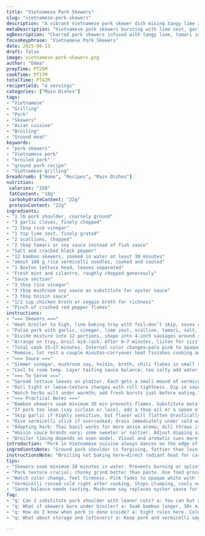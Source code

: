 ```yaml
---
title: "Vietnamese Pork Skewers"
slug: "vietnamese-pork-skewers"
description: "A vibrant Vietnamese pork skewer dish mixing tangy lime zest and fermented sauces to deliver bold flavors. Ground pork relies on texture more than shape, infused with garlic and scallion. Quick grill with broiling ensures caramelization while keeping juices inside. Served with cool herby greens, rice vermicelli, and dipping sauce—a balance of sweet, salty, sour, spicy. Classic nuoc-mâm replaced here by tamari for soy flavor; oyster sauce swapped for mushroom soy to keep it accessible. Preparation time shortened slightly with minor cooking adjustments to prevent drying. Visual cues key: pale pink turning opaque, slight char, garlic aroma blooming. Rolls built individually, layering vermicelli, herbs, pork on crisp lettuce. Practical tips on soaking skewers avoid burning; grounding texture avoids tough meat. Family friendly, fuss-free, yet packed with umami complexity."
metaDescription: "Vietnamese pork skewers bursting with lime zest, garlic, and tamari. Chunky ground pork broiled to caramelized edges, served with vermicelli and fresh herbs."
ogDescription: "Charred pork skewers infused with tangy lime, tamari instead of fish sauce. Cool vermicelli, bright herbs, and spicy-sweet sauce make layered bites."
focusKeyphrase: "Vietnamese Pork Skewers"
date: 2025-08-13
draft: false
image: vietnamese-pork-skewers.png
author: "Emma"
prepTime: PT25M
cookTime: PT17M
totalTime: PT42M
recipeYield: "4 servings"
categories: ["Main Dishes"]
tags:
- "Vietnamese"
- "Grilling"
- "Pork"
- "Skewers"
- "Asian cuisine"
- "Broiling"
- "Ground meat"
keywords:
- "pork skewers"
- "Vietnamese pork"
- "broiled pork"
- "ground pork recipe"
- "Vietnamese grilling"
breadcrumb: ["Home", "Recipes", "Main Dishes"]
nutrition: 
 calories: "320"
 fatContent: "18g"
 carbohydrateContent: "22g"
 proteinContent: "22g"
ingredients:
- "1 lb pork shoulder, coarsely ground"
- "3 garlic cloves, finely chopped"
- "1 tbsp rice vinegar"
- "1 tsp lime zest, finely grated"
- "2 scallions, chopped"
- "2 tbsp tamari or soy sauce instead of fish sauce"
- "Salt and cracked black pepper"
- "12 bamboo skewers, soaked in water at least 30 minutes"
- "about 180 g rice vermicelli noodles, cooked and cooled"
- "1 Boston lettuce head, leaves separated"
- "Fresh mint and cilantro, roughly chopped generously"
- "Sauce section"
- "3 tbsp rice vinegar"
- "3 tbsp mushroom soy sauce as substitute for oyster sauce"
- "3 tbsp hoisin sauce"
- "1/2 cup chicken broth or veggie broth for richness"
- "Pinch of crushed red pepper flakes"
instructions:
- "=== Skewers ==="
- "Heat broiler to high, line baking tray with foil—don’t skip, saves clean-up and encourages even cooking."
- "Pulse pork with garlic, vinegar, lime zest, scallion, tamari, salt, pepper in food processor. Texture should be chunky, not paste-like, or risk drying out. Think coarse crumble."
- "Divide mixture into 12 portions, shape into 4-inch sausages around soaked skewers. Avoid packing tight: dense makes dry tough bites."
- "Arrange on tray, broil mid-rack. After 6–7 minutes, listen for sizzle, edges start caramelizing spotting brown, flip all over gently to cook evenly."
- "Total cook 15–17 minutes. Internal color changes—pale pink to opaque white with slight gloss. Probe meat gently to confirm firmness but not rigid."
- "Remove, let rest a couple minutes—carryover heat finishes cooking and juices redistribute. No prick holes or dry loss."
- "=== Sauce ==="
- "Simmer vinegar, mushroom soy, hoisin, broth, chili flakes in small saucepan 5 minutes briskly. Tiny bubbles break surface, sauce thickens slightly, flavors meld."
- "Cool to room temp. Layer tasting sauce balance: too salty add water; too sour, splash honey or maple syrup."
- "=== To Serve ==="
- "Spread lettuce leaves on platter. Each gets a small mound of vermicelli, a skewer, sprinkle herbs."
- "Roll tight or loose—texture changes with roll tightness. Dip in sauce, adjust to taste."
- "Watch herbs wilt under warmth; add fresh bursts just before eating."
- "=== Practical Notes ==="
- "Bamboo skewers soak minimum 30 min prevents flames. Substitute metal skewer if broiling directly, but careful—they get hot fast."
- "If pork too lean (say sirloin or loin), add a tbsp oil or a spoon of finely grated carrot for moisture; avoid dry, chalky chew."
- "Skip garlic if highly sensitive, but flavor will flatten drastically."
- "Rice vermicelli stick if overcooked; drain immediately under cold water, toss lightly with touch of oil to separate."
- "Adapting herb: Thai basil works for more anise aroma; dill throws it off entirely."
- "Hoisin sauce brands vary; some sweeter or saltier. Adjust dipping sauce accordingly; balance—not overpower."
- "Broiler timing depends on oven model. Visual and aromatic cues more reliable than clock. Must caramelize edges, sizzle audible. When scent of garlic peaks, check skewers."
introduction: "Pork in Vietnamese cuisine always dances on the edge of bold flavor and subtle freshness. Here ground shoulder gets a lift from lime zest and a splash of vinegar for that tang you don’t see coming, no fish sauce but tamari—no compromise on umami though. Skewers are small boats of aromatic punch, charcoal-edged, juicy inside. The vermicelli cools the heat, while herbs snap and add brightness. Learned from countless trials to watch the timing by eye; broilers differ wildly. Rubber bands of pork, dense and dry, never welcome. I tweak quantities and swap oysters for mushrooms in dressing; softer but earthy. They roll tight or loose, depending on appetite or mood. Simple yet packed. Skewer, roll, dip, chew—all vital stops on the sensory ride that is lunch or dinner. So many layers. So few fusses."
ingredientsNote: "Ground pork shoulder is forgiving, fattier than loin, holds juiciness. If unavailable, mix 80/20 lean pork with a bit of pork fat from butcher or chopped bacon for richness. Garlic essential but fresh—powder doesn’t cut it. Lime zest not juice; it’s about oils in the peel, add late to preserve. Tamari swap recommended for those allergic or avoiding fish sauce; dark soy adds that deep fermented saltiness without the pungent brine. Scallions provide crunch and bite. Bamboo skewers must soak; otherwise they catch fire or splinter. Vermicelli must be drained well; too wet and lettuce wilts prematurely. Fresh herbs amplify. Mint for cooling, cilantro adds pungent bite. Boston lettuce preferred for its sturdy yet tender leaves but romaine works if pressed for time, just less pliable. Sauce uses mushroom soy instead of oyster for vegan or allergy tweaks. Hoisin balances sweet and savory but varies widely; start with less, add more. Broth dilutes concentrated sauces for balance but water works with seasoning adjustment. Chill all accompaniments until just before serving for freshness."
instructionsNote: "Broiling not baking here—direct radiant heat for caramelization without drying. Shape pork loosely around skewers; tight packs stop juices from expanding. Watch the sizzling sound for flip moments; dull silence means oven too cool or meat drying out. Flip gently to avoid skewers snapping. Roughly 15–17 minutes total but check by sight: no pink, crisp edges just emerging. Rest for 3 minutes uncovered; tenting causes steaming skin. Sauce simmers to marry flavors but don’t reduce too far or it thickens too much and loses balance. When adding chili flakes, adjust by taste; keep it subtle or punchy but not overwhelming. Serve cold vermicelli within 30 minutes of cooking; it dries fast. Assemble rolls individually at table for fun, adding herbs and vermicelli to lettuce then pork. Rolling technique affects bite: loose roll bites cool with herb burst; tight roll concentrates richness. Fork or hands, both legit. Cleanup simplified by foil-lined pan and presoak skewers off stove. Kitchen trick: chop garlic finely and toss with pork immediately to let marinate slightly before shaping."
tips:
- "Skewers soak minimum 30 minutes in water. Prevents burning or splintering under broiler heat. If using metal, be ready for fast heat transfer. Handle with tongs, they get hot quick. Bamboo preferred but prep essential."
- "Pork texture crucial; chunky grind better than paste. Use food processor pulses not continuous run. Aim for rough crumble, packs looser around skewer so juices stay put. Avoid dense balls or dry bites, biggest fail in past attempts."
- "Watch color change, feel firmness. Pink fades to opaque white with faint gloss; edges caramelize for aroma cue. No rigid cracking or juice leaks. Use sight and sound. Sizzle, crackle, garlic smell bloom guides timing more than clock."
- "Vermicelli rinsed cold right after cooking. Stops clumping, cools noodles to keep lettuce crisp under warm pork. Toss lightly with oil to separate strands. Otherwise rolls soggy fast—experience speaks here. Fresh herbs layered last, herb heat kills freshness."
- "Sauce balance needs tasting. Mushroom soy replaces oyster sauce for earthiness without fishiness. Adjust vinegar or sweetener to tame sourness or saltiness. Sauce thickens lightly with simmering. Too thick or thin affects dip texture, check tiny bubbles as signal."
faq:
- "q: Can I substitute pork shoulder with leaner cuts? a: You can but add extra fat or grated carrot for moisture or use oil. Lean meat dries out quick. Dense meat affects chew, loses juiciness. Works if balanced right but tricky without fat."
- "q: What if skewers burn under broiler? a: Soak bamboo longer, 30+ mins helps. Or switch to metal skewers but watch hands—hot fast. Arrange skewers center rack, avoid bottom too close to element. Monitor often, char is flavor not fire."
- "q: How do I know when pork is done inside? a: Sight rules here. Color shifts to opaque white, edges brown. Finger press; firm but bouncy, not rigid. Use smell too, garlic aroma peaks before overcook. Internal temp helps if you prefer, 160°F safe target."
- "q: What about storage and leftovers? a: Keep pork and vermicelli separate if possible. Wrap airtight, store cool fridge. Sauce holds well and can dilute if thickened. Reheat pork gently to keep moisture, avoid microwave drying. Rolls best fresh but workable next-day."

---
```

